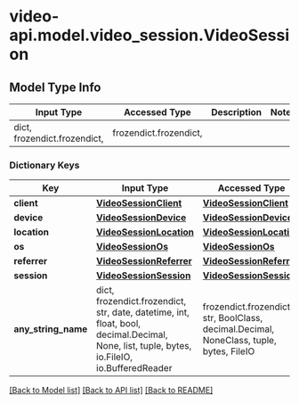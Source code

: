 # video-api.model.video_session.VideoSession

## Model Type Info
Input Type | Accessed Type | Description | Notes
------------ | ------------- | ------------- | -------------
dict, frozendict.frozendict,  | frozendict.frozendict,  |  | 

### Dictionary Keys
Key | Input Type | Accessed Type | Description | Notes
------------ | ------------- | ------------- | ------------- | -------------
**client** | [**VideoSessionClient**](VideoSessionClient.md) | [**VideoSessionClient**](VideoSessionClient.md) |  | [optional] 
**device** | [**VideoSessionDevice**](VideoSessionDevice.md) | [**VideoSessionDevice**](VideoSessionDevice.md) |  | [optional] 
**location** | [**VideoSessionLocation**](VideoSessionLocation.md) | [**VideoSessionLocation**](VideoSessionLocation.md) |  | [optional] 
**os** | [**VideoSessionOs**](VideoSessionOs.md) | [**VideoSessionOs**](VideoSessionOs.md) |  | [optional] 
**referrer** | [**VideoSessionReferrer**](VideoSessionReferrer.md) | [**VideoSessionReferrer**](VideoSessionReferrer.md) |  | [optional] 
**session** | [**VideoSessionSession**](VideoSessionSession.md) | [**VideoSessionSession**](VideoSessionSession.md) |  | [optional] 
**any_string_name** | dict, frozendict.frozendict, str, date, datetime, int, float, bool, decimal.Decimal, None, list, tuple, bytes, io.FileIO, io.BufferedReader | frozendict.frozendict, str, BoolClass, decimal.Decimal, NoneClass, tuple, bytes, FileIO | any string name can be used but the value must be the correct type | [optional]

[[Back to Model list]](../../README.md#documentation-for-models) [[Back to API list]](../../README.md#documentation-for-api-endpoints) [[Back to README]](../../README.md)

